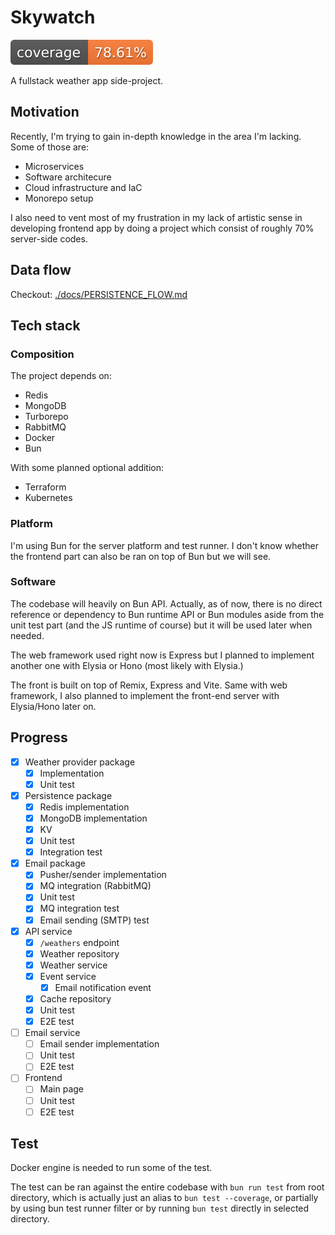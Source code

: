 # Skywatch

![coverage-badge](./assets/coverage.svg)

A fullstack weather app side-project.

## Motivation

Recently, I'm trying to gain in-depth knowledge in the area I'm lacking.
Some of those are: 
  - Microservices
  - Software architecure
  - Cloud infrastructure and IaC
  - Monorepo setup

I also need to vent most of my frustration in my lack of artistic sense in developing
frontend app by doing a project which consist of roughly 70% server-side codes.

## Data flow

Checkout: [./docs/PERSISTENCE_FLOW.md](./docs/PERSISTENCE_FLOW.md)

## Tech stack

### Composition

The project depends on:
  - Redis
  - MongoDB
  - Turborepo
  - RabbitMQ
  - Docker
  - Bun

With some planned optional addition:
  - Terraform
  - Kubernetes

### Platform

I'm using Bun for the server platform and test runner. I don't know whether the frontend
part can also be ran on top of Bun but we will see.

### Software

The codebase will heavily on Bun API. Actually, as of now, there is no direct reference or dependency to Bun runtime API
or Bun modules aside from the unit test part (and the JS runtime of course) but it will be used later when needed.

The web framework used right now is Express but I planned to implement another one with Elysia or Hono (most likely with
Elysia.)

The front is built on top of Remix, Express and Vite. Same with web framework, I also planned to implement the 
front-end server with Elysia/Hono later on.

## Progress

- [x] Weather provider package
  - [x] Implementation
  - [x] Unit test
- [x] Persistence package
  - [x] Redis implementation
  - [x] MongoDB implementation
  - [x] KV
  - [x] Unit test
  - [x] Integration test
- [x] Email package
  - [x] Pusher/sender implementation
  - [x] MQ integration (RabbitMQ)
  - [x] Unit test
  - [x] MQ integration test
  - [x] Email sending (SMTP) test
- [x] API service
  - [x] `/weathers` endpoint
  - [x] Weather repository
  - [x] Weather service
  - [x] Event service
    - [x] Email notification event
  - [x] Cache repository
  - [x] Unit test
  - [x] E2E test
- [ ] Email service
  - [ ] Email sender implementation
  - [ ] Unit test
  - [ ] E2E test
- [ ] Frontend
  - [ ] Main page
  - [ ] Unit test
  - [ ] E2E test

## Test

Docker engine is needed to run some of the test.

The test can be ran against the entire codebase with `bun run test` from root directory, which is actually just an alias to `bun test --coverage`, 
or partially by using bun test runner filter or by running `bun test` directly in selected directory.